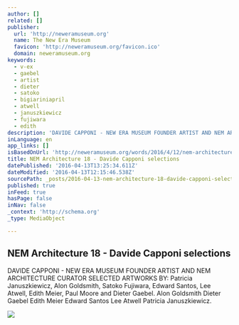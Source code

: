 ```yaml
---
author: []
related: []
publisher:
  url: 'http://neweramuseum.org'
  name: The New Era Museum
  favicon: 'http://neweramuseum.org/favicon.ico'
  domain: neweramuseum.org
keywords:
  - v-ex
  - gaebel
  - artist
  - dieter
  - satoko
  - bigiariniapril
  - atwell
  - januszkiewicz
  - fujiwara
  - edith
description: 'DAVIDE CAPPONI - NEW ERA MUSEUM FOUNDER ARTIST AND NEM ARCHITECTURE CURATOR SELECTED ARTWORKS BY: Patricia Januszkiewicz, Alon Goldsmith, Satoko Fujiwara, Edward Santos, Lee Atwell, Edith Meier, Paul Moore and Dieter Gaebel. Alon Goldsmith Dieter Gaebel Edith Meier Edward Santos Lee Atwell Patricia Januszkiewicz.'
inLanguage: en
app_links: []
isBasedOnUrl: 'http://neweramuseum.org/words/2016/4/12/nem-architecture-18-davide-capponi-selections-1'
title: NEM Architecture 18 - Davide Capponi selections
datePublished: '2016-04-13T13:25:34.611Z'
dateModified: '2016-04-13T12:15:46.538Z'
sourcePath: _posts/2016-04-13-nem-architecture-18-davide-capponi-selections.md
published: true
inFeed: true
hasPage: false
inNav: false
_context: 'http://schema.org'
_type: MediaObject

---
```

<article style=""><h1>NEM Architecture 18 - Davide Capponi selections</h1><p>DAVIDE CAPPONI - NEW ERA MUSEUM FOUNDER ARTIST AND NEM ARCHITECTURE CURATOR SELECTED ARTWORKS BY: Patricia Januszkiewicz, Alon Goldsmith, Satoko Fujiwara, Edward Santos, Lee Atwell, Edith Meier, Paul Moore and Dieter Gaebel. Alon Goldsmith Dieter Gaebel Edith Meier Edward Santos Lee Atwell Patricia Januszkiewicz.</p><img src="http://static1.squarespace.com/static/50e5b834e4b0837383d7bb18/50e5b834e4b0837383d7bb1f/570d3c15746fb9385741bf1b/1460549716960/12963670_10153552589608857_1493686291742329068_n.jpg?format=1000w" /></article>